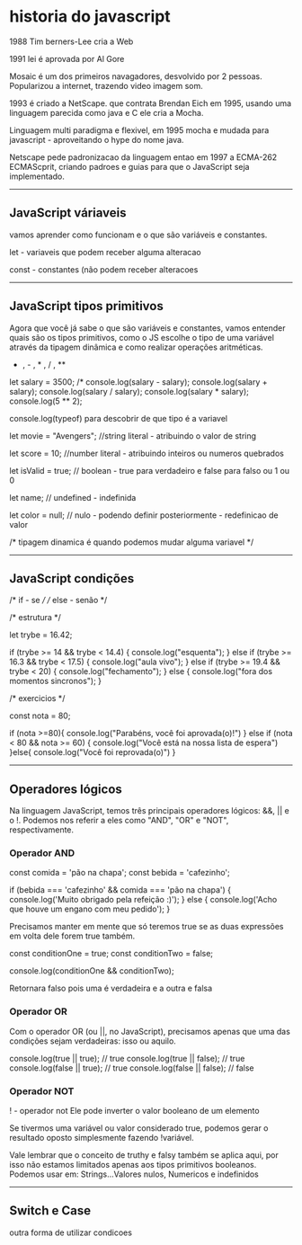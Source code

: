 <h1> historia do javascript </h1>



1988 Tim berners-Lee cria a Web

1991 lei é aprovada por Al Gore

Mosaic é um dos primeiros navagadores, desvolvido por 2 pessoas. Popularizou a internet, trazendo video imagem som.

1993 é criado a NetScape. que contrata Brendan Eich em 1995, usando uma linguagem parecida como java e C ele cria a Mocha.

Linguagem multi paradigma e flexivel, em 1995 mocha e mudada para javascript - aproveitando o hype do nome java.


Netscape pede padronizacao da linguagem entao em 1997 a ECMA-262 ECMAScprit, criando padroes e guias para que o JavaScript seja implementado.

<hr>

<h2>JavaScript váriaveis</h2>

vamos aprender como funcionam e o que são variáveis e constantes.

let - variaveis que podem receber alguma alteracao

const - constantes (não podem receber alteracoes

<hr>

<h2>JavaScript tipos primitivos</h2>

Agora que você já sabe o que são variáveis e constantes, vamos entender quais são os tipos primitivos, como o JS escolhe o tipo de uma variável através da tipagem dinâmica e como realizar operações aritméticas.

+ , - , * , / , ** 

let salary = 3500;
/* console.log(salary - salary);
console.log(salary + salary);
console.log(salary / salary);
console.log(salary * salary);
console.log(5 ** 2);

console.log(typeof) para descobrir de que tipo é a variavel 

let movie = "Avengers"; //string literal - atribuindo o valor de string

let score = 10; //number literal - atribuindo inteiros ou numeros quebrados

let isValid = true; // boolean - true para verdadeiro e false para falso ou 1 ou 0

let name; // undefined - indefinida

let color = null; // nulo - podendo definir posteriormente - redefinicao de valor

/* tipagem dinamica é quando podemos mudar alguma variavel */

<hr>



<h2>JavaScript condições</h2>


/* if - se */
/* else - senão */

/* estrutura */

let trybe = 16.42;

if (trybe >= 14 && trybe < 14.4) {
  console.log("esquenta");
} else if (trybe >= 16.3 && trybe < 17.5) {
  console.log("aula vivo");
} else if (trybe >= 19.4 && trybe < 20) {
  console.log("fechamento");
} else {
  console.log("fora dos momentos sincronos");
}



/* exercicios */


const nota = 80;

if (nota >=80){
    console.log("Parabéns, você foi aprovada(o)!")
} else if (nota < 80 && nota >= 60) {
    console.log("Você está na nossa lista de espera")
}else{
    console.log("Você foi reprovada(o)")
}


<hr>

<h2>Operadores lógicos</h2>

Na linguagem JavaScript, temos três principais operadores lógicos: &&, || e o !. Podemos nos referir a eles como "AND", "OR" e "NOT", respectivamente.

<h3>Operador AND</h3>

const comida = 'pão na chapa';
const bebida = 'cafezinho';

if (bebida === 'cafezinho' && comida === 'pão na chapa') {
  console.log('Muito obrigado pela refeição :)');
} else {
  console.log('Acho que houve um engano com meu pedido');
}

Precisamos manter em mente que só teremos true se as duas expressões em volta dele forem true também.

  const conditionOne = true;
  const conditionTwo = false;

  console.log(conditionOne && conditionTwo);

  Retornara falso pois uma é verdadeira e a outra e falsa


<h3>  Operador OR </h3>

Com o operador OR (ou ||, no JavaScript), precisamos apenas que uma das condições sejam verdadeiras: isso ou aquilo.

console.log(true || true); // true
console.log(true || false); // true
console.log(false || true); // true
console.log(false || false); // false

<h3>Operador NOT</h3>


! - operador not  Ele pode inverter o valor booleano de um elemento

Se tivermos uma variável ou valor considerado true, podemos gerar o resultado oposto simplesmente fazendo !variável.

Vale lembrar que o conceito de truthy e falsy também se aplica aqui, por isso não estamos limitados apenas aos tipos primitivos booleanos. Podemos usar em:
Strings...Valores nulos, Numericos e indefinidos
<hr>
<h2>Switch e Case</h2>

outra forma de utilizar condicoes

